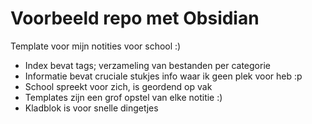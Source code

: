 # Voorbeeld repo met Obsidian
Template voor mijn notities voor school :)

- Index bevat tags; verzameling van bestanden per categorie
- Informatie bevat cruciale stukjes info waar ik geen plek voor heb :p 
- School spreekt voor zich, is geordend op vak
- Templates zijn een grof opstel van elke notitie :)
- Kladblok is voor snelle dingetjes